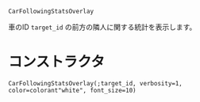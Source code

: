 ```
CarFollowingStatsOverlay
```

車のID `target_id` の前方の隣人に関する統計を表示します。

# コンストラクタ

`CarFollowingStatsOverlay(;target_id, verbosity=1, color=colorant"white", font_size=10)`
